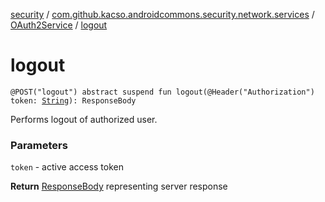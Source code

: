 [security](../../index.md) / [com.github.kacso.androidcommons.security.network.services](../index.md) / [OAuth2Service](index.md) / [logout](./logout.md)

# logout

`@POST("logout") abstract suspend fun logout(@Header("Authorization") token: `[`String`](https://kotlinlang.org/api/latest/jvm/stdlib/kotlin/-string/index.html)`): ResponseBody`

Performs logout of authorized user.

### Parameters

`token` - active access token

**Return**
[ResponseBody](#) representing server response

